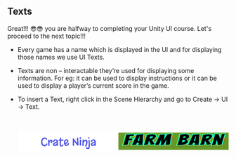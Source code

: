 ## Texts

   Great!!! 😎😎 you are halfway to completing your Unity UI course. Let's proceed to the next topic!!!

-   Every game has a name which is displayed in the UI and for displaying those names we use UI Texts.
-   Texts are non – interactable they’re used for displaying some information. For eg: it can be used to display instructions or it can be used to display a player’s current score in the game.
-   To insert a Text, right click in the Scene Hierarchy and go to Create → UI → Text.

    <br>
    
    ![UI_text.png](https://github.com/outscal/Unity-UI/blob/main/Images/UI_text.png?raw=true)
